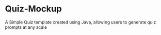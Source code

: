 # Quiz-Mockup
A Simple Quiz template created using Java, allowing users to generate quiz prompts at any scale
